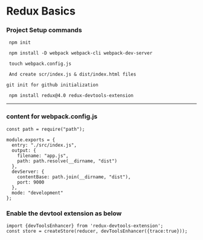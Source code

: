 # Redux Basics 

### Project Setup commands 
```
 npm init 
```
```
 npm install -D webpack webpack-cli webpack-dev-server
```
```
 touch webpack.config.js 
```
```
 And create scr/index.js & dist/index.html files
```
```
git init for github initialization 
```
```
 npm install redux@4.0 redux-devtools-extension
```
<hr/> 

### content for webpack.config.js

```
const path = require("path");

module.exports = {
  entry: "./src/index.js",
  output: {
    filename: "app.js",
    path: path.resolve(__dirname, "dist")
  },
  devServer: {
    contentBase: path.join(__dirname, "dist"),
    port: 9000
  },
  mode: "development"
};
````

### Enable the devtool extension as below
```
import {devToolsEnhancer} from 'redux-devtools-extension';
const store = createStore(reducer, devToolsEnhancer({trace:true}));
```

